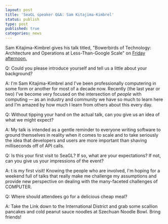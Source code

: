 ```yaml
---
layout: post
title: 'SeaGL speaker Q&A: Sam Kitajima-Kimbrel'
status: publish
type: post
published: true
categories: news
---
```


Sam Kitajima-Kimbrel gives his talk titled, "Bowerbirds of Technology: Architecture and Operations at Less-Than-Google Scale" on [Friday afternoon.](https://osem.seagl.org/conferences/seagl2017/program/proposals/300)

Q: Could you please introduce yourself and tell us a little about your background?

A: I'm Sam Kitajima-Kimbrel and I've been professionally computering in some form or another for most of a decade now. Recently (the last year or two) I've become very focused on the intersection of *people* with computing — as an industry and community we have so much to learn here and I'm amazed by how much I learn from others about this every day.

Q: Without tipping your hand on the actual talk, can you give us an idea of what we might expect?

A: My talk is intended as a gentle reminder to everyone writing software to ground themselves in reality when it comes to scale and to take seriously the idea that developers and users are more important than shaving milliseconds off of API calls.

Q: Is this your first visit to SeaGL? If so, what are your expectations? If not, can you give us your impressions of the event?

A: t is my first visit! Knowing the people who are involved, I'm hoping for a weekend full of talks that really make me challenge my assumptions and provide new perspective on dealing with the many-faceted challenges of COMPUTER.

Q: Where should attendees go for a delicious cheap meal?

A: Take the Link down to the International District and grab some scallion pancakes and cold peanut sauce noodles at Szechuan Noodle Bowl. Bring friends!



